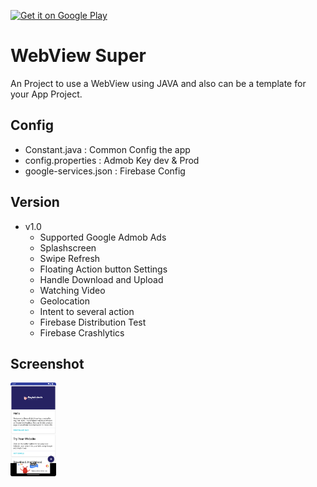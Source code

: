 <a href='https://play.google.com/store/apps/details?id=semicolon.id.webviewsuper&pcampaignid=pcampaignidMKT-Other-global-all-co-prtnr-py-PartBadge-Mar2515-1'><img alt='Get it on Google Play' src='https://play.google.com/intl/en_us/badges/static/images/badges/en_badge_web_generic.png' height='100'/></a>

# WebView Super

An Project to use a WebView using JAVA and also can be a template for your App Project.

## Config

- Constant.java : Common Config the app
- config.properties : Admob Key dev & Prod
- google-services.json : Firebase Config

## Version

- v1.0
    - Supported Google Admob Ads
    - Splashscreen
    - Swipe Refresh
    - Floating Action button Settings
    - Handle Download and Upload
    - Watching Video
    - Geolocation
    - Intent to several action
    - Firebase Distribution Test
    - Firebase Crashlytics

## Screenshot

<img src="./assets/home.png" height="150" alt="Home" />